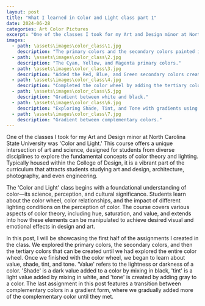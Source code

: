 ```yaml
---
layout: post
title: "What I learned in Color and Light class part 1"
date: 2024-06-28
categories: Art Color Pictures
excerpt: "One of the classes I took for my Art and Design minor at North Carolina State University was 'Color and Light.' In this post, I will be showcasing the first half of the assignments I created in the class."
images:
  - path: \assets\images\color_class\1.jpg
    description: "The primary colors and the secondary colors painted in a square with watercolor."
  - path: \assets\images\color_class\2.jpg
    description: "The Cyan, Yellow, and Magenta primary colors."
  - path: \assets\images\color_class\3.jpg
    description: "Added the Red, Blue, and Green secondary colors created with the previous primary colors."
  - path: \assets\images\color_class\4.jpg
    description: "Completed the color wheel by adding the tertiary colors created with the secondary colors."
  - path: \assets\images\color_class\5.jpg
    description: "Gradient between white and black."
  - path: \assets\images\color_class\6.jpg
    description: "Exploring Shade, Tint, and Tone with gradients using the same color."
  - path: \assets\images\color_class\7.jpg
    description: "Gradient between complementary colors."
---
```


One of the classes I took for my Art and Design minor at North Carolina State University was 'Color and Light.' This course offers a unique intersection of art and science, designed for students from diverse disciplines to explore the fundamental concepts of color theory and lighting. Typically housed within the College of Design, it is a vibrant part of the curriculum that attracts students studying art and design, architecture, photography, and even engineering.

The 'Color and Light' class begins with a foundational understanding of color—its science, perception, and cultural significance. Students learn about the color wheel, color relationships, and the impact of different lighting conditions on the perception of color. The course covers various aspects of color theory, including hue, saturation, and value, and extends into how these elements can be manipulated to achieve desired visual and emotional effects in design and art.

In this post, I will be showcasing the first half of the assignments I created in the class. We explored the primary colors, the secondary colors, and then the tertiary colors that can be created until we had explored the entire color wheel. Once we finished with the color wheel, we began to learn about value, shade, tint, and tone. 'Value' refers to the lightness or darkness of a color. 'Shade' is a dark value added to a color by mixing in black, 'tint' is a light value added by mixing in white, and 'tone' is created by adding gray to a color. The last assignment in this post features a transition between complementary colors in a gradient form, where we gradually added more of the complementary color until they met.
